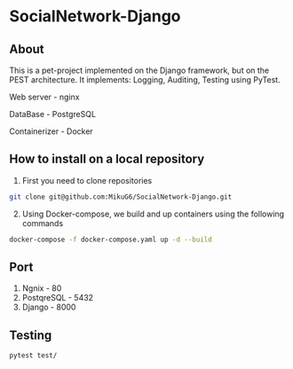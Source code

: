 # SocialNetwork-Django

## About

This is a pet-project implemented on the Django framework, but on the PEST architecture.
It implements: Logging, Auditing, Testing using PyTest.

Web server - nginx

DataBase - PostgreSQL

Containerizer - Docker


## How to install on a local repository
1) First you need to clone repositories

```bash
git clone git@github.com:MikuG6/SocialNetwork-Django.git
```

2) Using Docker-compose, we build and up containers using the following commands

```bash
docker-compose -f docker-compose.yaml up -d --build
```

## Port

1) Ngnix - 80
2) PostqreSQL - 5432
3) Django - 8000

## Testing

```bash
pytest test/
```